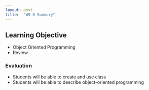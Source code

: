 ```yaml
---
layout: post
title:  "W9-0 Summary"
---
```


## Learning Objective
- Object Oriented Programming 
- Review 


### Evaluation 
- Students will be able to create and use class
- Students will be able to describe object-oriented programming




